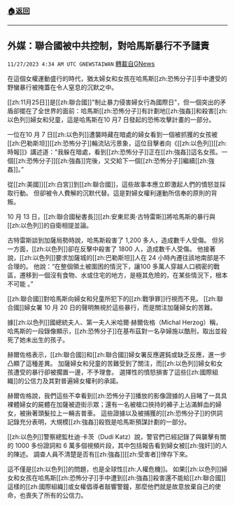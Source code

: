 ###  [:house:返回](README.md)
---


## 外媒：聯合國被中共控制，對哈馬斯暴行不予譴責
`11/27/2023 4:34 AM UTC GNEWSTAIWAN` [轉載自GNews](https://gnews.org/articles/2040955)



在這個女權運動盛行的時代，猶太婦女和女孩在哈馬斯[[zh:恐怖分子]]手中遭受的野蠻暴行被掩蓋在令人窒息的沉默之中。  

[[zh:11月25日]]是[[zh:聯合國]]"制止暴力侵害婦女行為國際日"，但一個突出的矛盾卻擺在了全世界的面前：哈馬斯[[zh:恐怖分子]]有計劃地[[zh:強姦]]和殺害[[zh:以色列]]婦女和兒童，這是哈馬斯在10 月7 日發起的恐怖攻擊計畫的一部分。

  

一位在10 月 7 日[[zh:以色列]]遭襲時藏在暗處的婦女看到一個被抓獲的女孩被[[zh:巴勒斯坦]][[zh:恐怖分子]]輪流玷污景象，這位目擊者向《[[zh:以色列]][[zh:時報]]》講述道："我躲在暗處，看到[[zh:恐怖分子]]正在[[zh:強姦]]這名女孩。一個[[zh:恐怖分子]][[zh:強姦]]完後，又交給下一個[[zh:恐怖分子]]繼續[[zh:強姦]]。”

  

從[[zh:美國]][[zh:白宮]]到[[zh:聯合國]]，這些故事本應立即激起人們的憤怒並採取行動。 但卻被令人費解的沉默代替。這是對婦女權利運動所信奉的原則的背叛。

  

10 月 13 日，[[zh:聯合國秘書長]][[zh:安東尼奧·古特雷斯]]將哈馬斯的暴行與[[zh:以色列]]的自衛相提並論。

  

古特雷斯談到加薩局勢時說，哈馬斯殺害了 1,200 多人，造成數千人受傷。 但另一方面，[[zh:以色列]]卻在反擊中殺害了 1800 人，造成數千人受傷。 他接著說，[[zh:以色列]]要求加薩城的[[zh:巴勒斯坦]]人在 24 小時內遷往該地南部是不合理的。 他說：“在整個領土被圍困的情況下，讓100 多萬人穿越人口稠密的戰區，遷移到一個沒有食物、水或住宅的地方，是極其危險的，在某些情況下，根本不可能 。”

  

[[zh:聯合國]]對哈馬斯向婦女和兒童所犯下的[[zh:戰爭罪]]行視而不見。 [[zh:聯合國]]婦女署 10 月 20 日的聲明無視於這些暴行，而是關注加薩婦女的苦難。

  

據[[zh:以色列]]國總統夫人、第一夫人米哈爾·赫爾佐格（Michal Herzog）稱，哈馬斯的一段錄像顯示，[[zh:恐怖分子]]在基布茲對一名孕婦施以酷刑，取出並殺死了她未出生的孩子。

  

赫爾佐格表示，[[zh:聯合國]]和[[zh:聯合國]]婦女署反應遲鈍或缺乏反應，進一步凸顯了這種差異。 加薩婦女和兒童的苦難受到了關注，而[[zh:以色列]]婦女和女孩遭受的暴行卻被擱置一邊，不予理會。 選擇性的憤怒損害了這些[[zh:國際組織]]的公信力及其對普遍婦女權利的承諾。

  

赫爾佐格說，我們這些不幸看到[[zh:恐怖分子]]播放的影像證據的人目睹了一具具裸體婦女的屍體在加薩被遊街示眾；還有一名被槍口挾持的褲子上沾滿鮮血的婦女，被揪著頭髮拉上一輛吉普車。 這些證據以及被捕獲的[[zh:恐怖分子]]的供詞記錄充分表明，大規模[[zh:強姦]]殺戮是哈馬斯預謀計劃的一部分。

  

[[zh:以色列]]警察總監杜迪·卡茨（Dudi Katz）說，警官們已經記錄了與襲擊有關的 1000 多份證詞和 6 萬多個視頻片段，其中包括報告看到婦女被[[zh:強奸]]的人的陳述。 調查人員不清楚是否有[[zh:強姦]][[zh:受害者]]倖存下來。

  

這不僅是[[zh:以色列]]的問題，也是全球性[[zh:人權危機]]。 如果[[zh:以色列]]婦女和女孩在哈馬斯[[zh:恐怖分子]]手中遭到[[zh:強姦]]殺害還不能給[[zh:聯合國]]這樣的[[zh:國際組織]]或女權倡導者敲響警鐘，那麼他們就是故意放棄自己的使命，也喪失了所有的公信力。
